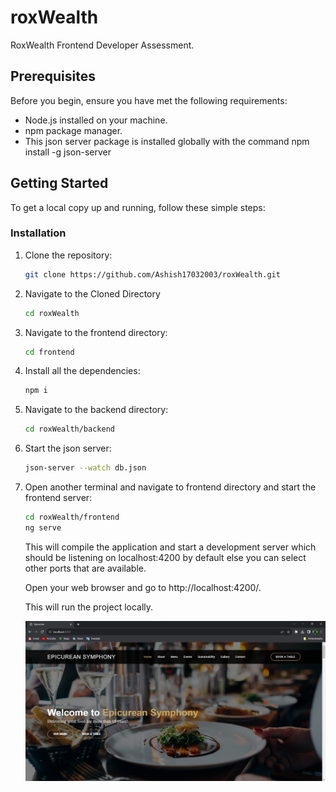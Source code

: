 # roxWealth

RoxWealth Frontend Developer Assessment.

## Prerequisites

Before you begin, ensure you have met the following requirements:

- Node.js installed on your machine.
- npm package manager.
- This json server package is installed globally with the command npm install -g json-server

## Getting Started

To get a local copy up and running, follow these simple steps:

### Installation

1. Clone the repository:

   ```bash
   git clone https://github.com/Ashish17032003/roxWealth.git
   ```
2. Navigate to the Cloned Directory

   ```bash
   cd roxWealth
   ```
  
3. Navigate to the frontend directory:

   ```bash
   cd frontend
   ```

4. Install all the dependencies:

   ```bash
   npm i
   ```

5. Navigate to the backend directory:

   ```bash
   cd roxWealth/backend
   ```

5. Start the json server:

   ```bash
   json-server --watch db.json
   ```

6. Open another terminal and navigate to frontend directory and start the frontend server:

   ```bash
   cd roxWealth/frontend
   ng serve
   ```

   This will compile the application and start a development server which should be 
   listening on localhost:4200 by default else you can select other ports that are 
   available.


   Open your web browser and go to http://localhost:4200/.

   This will run the project locally.

   ![Website Screenshot](image.png)
